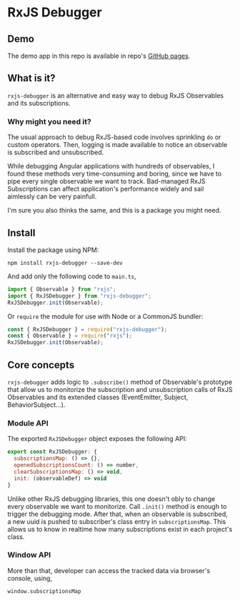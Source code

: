 # RxJS Debugger

## Demo
The demo app in this repo is available in repo's [GitHub pages](https://filipemendes1994.github.io/rxjs-debugger).

## What is it?

`rxjs-debugger` is an alternative and easy way to debug RxJS Observables and its subscriptions.

### Why might you need it?

The usual approach to debug RxJS-based code involves sprinkling `do` or custom operators. Then, logging is made available to notice an observable is subscribed and unsubscribed.

While debugging Angular applications with hundreds of observables, I found these methods very time-consuming and boring, since we have to pipe every single observable we want to track. Bad-managed RxJS Subscriptions can affect application's performance widely and sail aimlessly can be very painfull.

I'm sure you also thinks the same, and this is a package you might need.

## Install

Install the package using NPM:

```
npm install rxjs-debugger --save-dev
```

And add only the following code to `main.ts`,

```js
import { Observable } from "rxjs";
import { RxJSDebugger } from "rxjs-debugger";
RxJSDebugger.init(Observable);
```

Or `require` the module for use with Node or a CommonJS bundler:

```js
const { RxJSDebugger } = require("rxjs-debugger");
const { Observable } = require("rxjs");
RxJSDebugger.init(Observable);
```

## Core concepts

`rxjs-debugger` adds logic to `.subscribe()` method of Observable's prototype that allow us to monitorize the subscription and unsubscription calls of RxJS Observables and its extended classes (EventEmitter, Subject, BehaviorSubject...).

### Module API

The exported `RxJSDebugger` object exposes the following API:

```js
export const RxJSDebugger: {
  subscriptionsMap: () => {},
  openedSubscriptionsCount: () => number,
  clearSubscriptionsMap: () => void,
  init: (observableDef) => void
}
```

Unlike other RxJS debugging libraries, this one doesn't obly to change every observable we want to monitorize. Call `.init()` method is enough to trigger the debugging mode. After that, when an observable is subscribed, a new uuid is pushed to subscriber's class entry in `subscriptionsMap`. This allows us to know in realtime how many subscriptions exist in each project's class.

### Window API

More than that, developer can access the tracked data via browser's console, using,

```
window.subscriptionsMap
```
